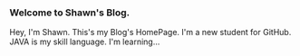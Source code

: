 ### Welcome to Shawn's Blog.
Hey, I'm Shawn. This's my Blog's HomePage. 
I'm a new student for GitHub.
JAVA is my skill language.
I'm learning...
